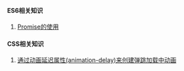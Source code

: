 
#### ES6相关知识
1. [Promise的使用](https://github.com/13916253446/blog/issues/1)


#### CSS相关知识
1. [通过动画延迟属性(animation-delay)来创建弹跳加载中动画](https://github.com/13916253446/blog/issues/2)